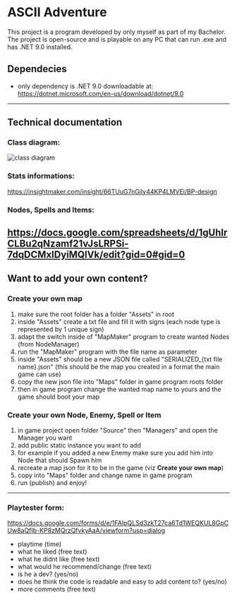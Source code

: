 # ASCII Adventure
This project is a program developed by only myself as part of my Bachelor. The project is open-source and is playable on any PC that can run .exe and has .NET 9.0 installed.

## Dependecies
- only dependency is .NET 9.0 downloadable at: https://dotnet.microsoft.com/en-us/download/dotnet/9.0
---
## Technical documentation

### Class diagram:
![class diagram](https://github.com/user-attachments/assets/c7c7d7d8-bb3c-4835-9a33-713e08039f13)


### Stats informations:
https://insightmaker.com/insight/66TUuG7nGjIy44KP4LMVEi/BP-design

### Nodes, Spells and Items:
https://docs.google.com/spreadsheets/d/1gUhlrCLBu2qNzamf21vJsLRPSi-7dqDCMxIDyiMQlVk/edit?gid=0#gid=0
---
## Want to add your own content?

### Create your own map
1. make sure the root folder has a folder "Assets" in root
2. inside "Assets" create a txt file and fill it with signs (each node type is represented by 1 unique sign)
3. adapt the switch inside of "MapMaker" program to create wanted Nodes (from NodeManager)
4. run the "MapMaker" program with the file name as parameter
5. inside "Assets" should be a new JSON file called "SERIALIZED_{txt file name}.json" (this should be the map you created in a format the main game can use)
6. copy the new json file into "Maps" folder in game program roots folder
7. then in game program change the wanted map name to yours and the game should boot your map

### Create your own Node, Enemy, Spell or Item
1. in game project open folder "Source" then "Managers" and open the Manager you want
2. add public static instance you want to add
3. for example if you added a new Enemy make sure you add him into Node that should Spawn him
4. recreate a map json for it to be in the game (viz **Create your own map**)
5. copy into "Maps" folder and change name in game program
6. run (publish) and enjoy!
---
### Playtester form:
https://docs.google.com/forms/d/e/1FAIpQLSd3zkT27ca6Td1WEQKUL8GpCUw8aQfIb-KP8zMQrzQfvkyAaA/viewform?usp=dialog

- playtime (time)
- what he liked (free text)
- what he didnt like (free text)
- what would he recommend/change (free text)
- is he a dev? (yes/no)
- does he think the code is readable and easy to add content to? (yes/no)
- more comments (free text)
